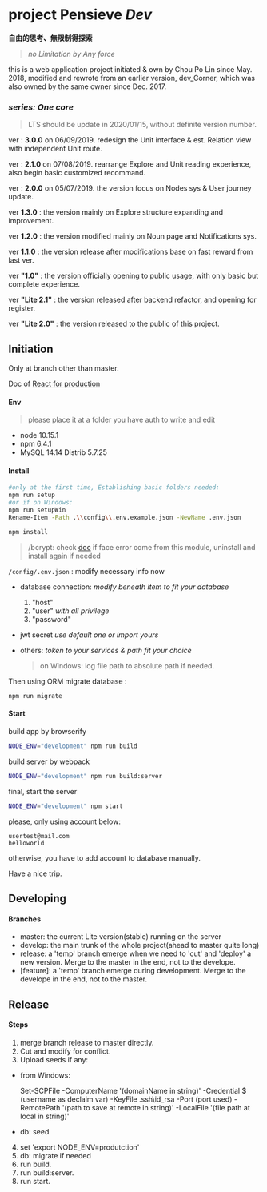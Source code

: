 # project Pensieve *Dev*
__自由的思考、無限制得探索__
> _no Limitation by Any force_

this is a web application project initiated & own by Chou Po Lin since May. 2018, modified and rewrote from an earlier version, dev_Corner, which was also owned by the same owner since Dec. 2017.

### *series: One core*
>LTS should be update in 2020/01/15, without definite version number.

ver : __3.0.0__ on 06/09/2019. redesign the Unit interface & est. Relation view with independent Unit route.

ver : __2.1.0__ on 07/08/2019. rearrange Explore and Unit reading experience, also begin basic customized recommand.

ver : __2.0.0__ on 05/07/2019. the version focus on Nodes sys & User journey update.

ver __1.3.0__ : the version mainly on Explore structure expanding and improvement.

ver __1.2.0__ : the version modified mainly on Noun page and Notifications sys.

ver __1.1.0__ : the version release after modifications base on fast reward from last ver.

ver __"1.0"__ : the version officially opening to public usage, with only basic but complete experience.

ver __"Lite 2.1"__ : the version released after backend refactor, and opening for register.

ver __"Lite 2.0"__ : the version released to the public of this project.


## Initiation
Only at branch other than master.

Doc of [React for production](https://reactjs.org/docs/optimizing-performance.html#use-the-production-build)

#### Env
>please place it at a folder you have auth to write and edit

- node 10.15.1
- npm  6.4.1
- MySQL 14.14 Distrib 5.7.25


#### Install



```bash
#only at the first time, Establishing basic folders needed:
npm run setup
#or if on Windows:
npm run setupWin
Rename-Item -Path .\\config\\.env.example.json -NewName .env.json
```

```bash
npm install
```

> /bcrypt: check [doc](https://www.npmjs.com/package/bcrypt) if face error come from this module, uninstall and install again if needed


`/config/.env.json` : modify necessary info now
  - database connection:
    *modify beneath item to fit your database*
    1. "host"<br>
    2. "user" *with all privilege*<br>
    3. "password"<br>


  - jwt secret
      *use default one or import yours*

  - others:
    *token to your services & path fit your choice*

    >on Windows: log file path to absolute path if needed.

Then using ORM migrate database :

```
npm run migrate
```


#### Start

build app by browserify

```bash
NODE_ENV="development" npm run build
```

build server by webpack
```bash
NODE_ENV="development" npm run build:server
```


final, start the server

```bash
NODE_ENV="development" npm start
```


please, only using account below:
```
usertest@mail.com
helloworld
```
otherwise, you have to add account to database manually.

Have a nice trip.

## Developing

#### Branches
- master: the current Lite version(stable) running on the server
- develop: the main trunk of the whole project(ahead to master quite long)
- release: a 'temp' branch emerge when we need to 'cut' and 'deploy' a new version. Merge to the master in the end, not to the develope.
- [feature]: a 'temp' branch emerge during development. Merge to the develope in the end, not to the master.




## Release

#### Steps
1. merge branch release to master directly.
2. Cut and modify for conflict.
3. Upload seeds if any:
  - from Windows:

    Set-SCPFile -ComputerName '(domainName in string)'  -Credential $ (username as declaim var) -KeyFile .ssh\id_rsa -Port (port used) -RemotePath '(path to save at remote in string)' -LocalFile '(file path at local in string)'

  - db: seed
4. set 'export NODE_ENV=produtction'
5. db: migrate if needed
6. run build.
7. run build:server.
7. run start.
